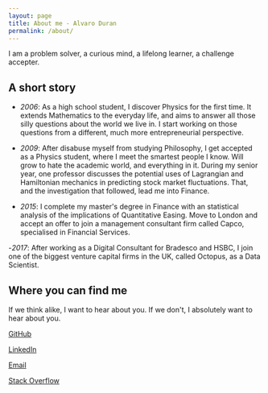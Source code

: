 ```yaml
---
layout: page
title: About me - Alvaro Duran
permalink: /about/
---
```


I am a problem solver, a curious mind, a lifelong learner, a challenge accepter.

## A short story
- *2006*: As a high school student, I discover Physics for the first time. It extends Mathematics to the everyday life, and aims to answer all those silly questions about the world we live in. I start working on those questions from a different, much more entrepreneurial perspective.

- *2009*: After disabuse myself from studying Philosophy, I get accepted as a Physics student, where I meet the smartest people I know. Will grow to hate the academic world, and everything in it. During my senior year, one professor discusses the potential uses of Lagrangian and Hamiltonian mechanics in predicting stock market fluctuations. That, and the investigation that followed, lead me into Finance.

- *2015*: I complete my master's degree in Finance with an statistical analysis of the implications of Quantitative Easing. Move to London and accept an offer to join a management consultant firm called Capco, specialised in Financial Services.

-*2017*: After working as a Digital Consultant for Bradesco and HSBC, I join one of the biggest venture capital firms in the UK, called Octopus, as a Data Scientist.

## Where you can find me
If we think alike, I want to hear about you. If we don't, I absolutely want to hear about you.

[GitHub](https://github.com/ohduran)

[LinkedIn](https://www.linkedin.com/in/alvaroduranbarata/)

[Email](alvaro.duranb@gmail.com)

[Stack Overflow](https://stackoverflow.com/users/8033883/ohduran)
